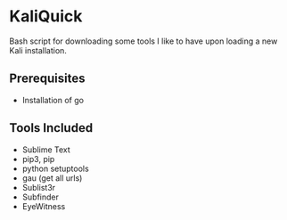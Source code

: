 # KaliQuick
Bash script for downloading some tools I like to have upon loading a new Kali installation. 

## Prerequisites
- Installation of go

## Tools Included
- Sublime Text
- pip3, pip
- python setuptools
- gau (get all urls)
- Sublist3r
- Subfinder
- EyeWitness
